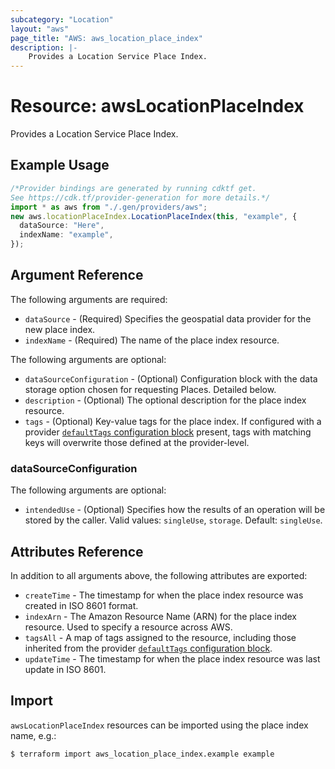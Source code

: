 ```yaml
---
subcategory: "Location"
layout: "aws"
page_title: "AWS: aws_location_place_index"
description: |-
    Provides a Location Service Place Index.
---
```


# Resource: awsLocationPlaceIndex

Provides a Location Service Place Index.

## Example Usage

```typescript
/*Provider bindings are generated by running cdktf get.
See https://cdk.tf/provider-generation for more details.*/
import * as aws from "./.gen/providers/aws";
new aws.locationPlaceIndex.LocationPlaceIndex(this, "example", {
  dataSource: "Here",
  indexName: "example",
});

```

## Argument Reference

The following arguments are required:

* `dataSource` - (Required) Specifies the geospatial data provider for the new place index.
* `indexName` - (Required) The name of the place index resource.

The following arguments are optional:

* `dataSourceConfiguration` - (Optional) Configuration block with the data storage option chosen for requesting Places. Detailed below.
* `description` - (Optional) The optional description for the place index resource.
* `tags` - (Optional) Key-value tags for the place index. If configured with a provider [`defaultTags` configuration block](https://registry.terraform.io/providers/hashicorp/aws/latest/docs#default_tags-configuration-block) present, tags with matching keys will overwrite those defined at the provider-level.

### dataSourceConfiguration

The following arguments are optional:

* `intendedUse` - (Optional) Specifies how the results of an operation will be stored by the caller. Valid values: `singleUse`, `storage`. Default: `singleUse`.

## Attributes Reference

In addition to all arguments above, the following attributes are exported:

* `createTime` - The timestamp for when the place index resource was created in ISO 8601 format.
* `indexArn` - The Amazon Resource Name (ARN) for the place index resource. Used to specify a resource across AWS.
* `tagsAll` - A map of tags assigned to the resource, including those inherited from the provider [`defaultTags` configuration block](https://registry.terraform.io/providers/hashicorp/aws/latest/docs#default_tags-configuration-block).
* `updateTime` - The timestamp for when the place index resource was last update in ISO 8601.

## Import

`awsLocationPlaceIndex` resources can be imported using the place index name, e.g.:

```console
$ terraform import aws_location_place_index.example example
```
